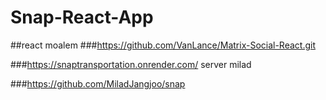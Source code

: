 # Snap-React-App

##react moalem
###https://github.com/VanLance/Matrix-Social-React.git


###https://snaptransportation.onrender.com/ server milad

###https://github.com/MiladJangjoo/snap
 
